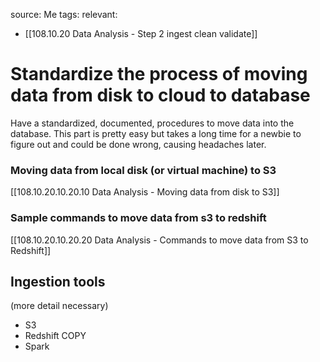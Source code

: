 source: Me
tags: 
relevant: 
- [[108.10.20 Data Analysis - Step 2 ingest clean validate]]


# Standardize the process of moving data from disk to cloud to database

Have a standardized, documented, procedures to move data into the database. This part is pretty easy but takes a long time for a newbie to figure out and could be done wrong, causing headaches later.

### Moving data from local disk (or virtual machine) to S3
[[108.10.20.10.20.10 Data Analysis - Moving data from disk to S3]]

### Sample commands to move data from s3 to redshift
[[108.10.20.10.20.20 Data Analysis - Commands to move data from S3 to Redshift]]

## Ingestion tools
(more detail necessary)
- S3
- Redshift COPY
- Spark
